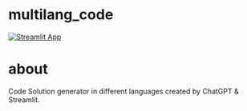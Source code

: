 # multilang_code
[![Streamlit App](https://static.streamlit.io/badges/streamlit_badge_black_white.svg)](https://zenerq-multlang-multilang-code-miaetj.streamlit.app/)

# about
Code Solution generator in different languages created by ChatGPT & Streamlit.
